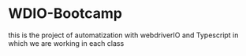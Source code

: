 # WDIO-Bootcamp
this is the project of automatization with webdriverIO and Typescript in which we are working in each class
